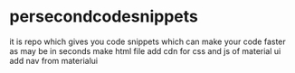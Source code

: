 # persecondcodesnippets
it is repo which gives you code snippets which can make your code faster as may be in seconds
make html file add cdn for css and js of material ui
add nav from materialui

